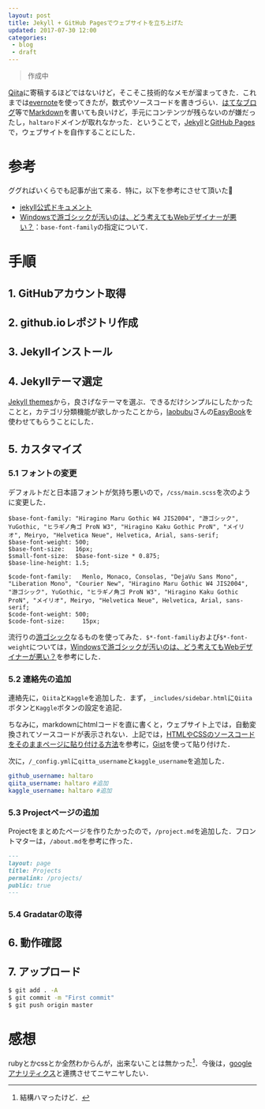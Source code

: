 ```yaml
---
layout: post
title: Jekyll + GitHub Pagesでウェブサイトを立ち上げた
updated: 2017-07-30 12:00 
categories:
 - blog
 - draft
---
```


> 作成中

[Qiita](http://qiita.com/)に寄稿するほどではないけど，そこそこ技術的なメモが溜まってきた．これまでは[evernote](https://evernote.com/intl/jp/)を使ってきたが，数式やソースコードを書きづらい．[はてなブログ](http://hatenablog.com/)等で[Markdown](https://ja.wikipedia.org/wiki/Markdown)を書いても良いけど，手元にコンテンツが残らないのが嫌だったし，`haltaro`ドメインが取れなかった．ということで，[Jekyll](https://jekyllrb-ja.github.io/)と[GitHub Pages](https://pages.github.com/)で，ウェブサイトを自作することにした．

# 参考

ググればいくらでも記事が出て来る．特に，以下を参考にさせて頂いた:bow:

* [jekyll公式ドキュメント](https://jekyllrb-ja.github.io/docs/home/)
* [Windowsで游ゴシックが汚いのは、どう考えてもWebデザイナーが悪い？](https://www.cherrypieweb.com/weblog/technical/20160629025615.php)：`base-font-family`の指定について．

# 手順

## 1. GitHubアカウント取得

## 2. github.ioレポジトリ作成

## 3. Jekyllインストール

## 4. Jekyllテーマ選定

[Jekyll themes](http://jekyllthemes.org/)から，良さげなテーマを選ぶ．できるだけシンプルにしたかったことと，カテゴリ分類機能が欲しかったことから，[laobubu](https://github.com/laobubu)さんの[EasyBook](http://jekyllthemes.org/themes/easybook/)を使わせてもらうことにした．

## 5. カスタマイズ

### 5.1 フォントの変更

デフォルトだと日本語フォントが気持ち悪いので，`/css/main.scss`を次のように変更した．

```
$base-font-family: "Hiragino Maru Gothic W4 JIS2004", "游ゴシック", YuGothic, "ヒラギノ角ゴ ProN W3", "Hiragino Kaku Gothic ProN", "メイリオ", Meiryo, "Helvetica Neue", Helvetica, Arial, sans-serif;
$base-font-weight: 500;
$base-font-size:   16px;
$small-font-size:  $base-font-size * 0.875;
$base-line-height: 1.5;

$code-font-family:   Menlo, Monaco, Consolas, "DejaVu Sans Mono", "Liberation Mono", "Courier New", "Hiragino Maru Gothic W4 JIS2004", "游ゴシック", YuGothic, "ヒラギノ角ゴ ProN W3", "Hiragino Kaku Gothic ProN", "メイリオ", Meiryo, "Helvetica Neue", Helvetica, Arial, sans-serif;
$code-font-weight: 500; 
$code-font-size:     15px;
```

流行りの[游ゴシック](http://www.jiyu-kobo.co.jp/library/ygf/)なるものを使ってみた．`$*-font-familiy`および`$*-font-weight`については，[Windowsで游ゴシックが汚いのは、どう考えてもWebデザイナーが悪い？](https://www.cherrypieweb.com/weblog/technical/20160629025615.php)を参考にした．

### 5.2 連絡先の追加

連絡先に，`Qiita`と`Kaggle`を追加した．まず，`_includes/sidebar.html`に`Qiita`ボタンと`Kaggle`ボタンの設定を追記．

<script src="https://gist.github.com/haltaro/acaa8d617ea4fb598f6781ed1a8b916b.js"></script>

ちなみに，markdownにhtmlコードを直に書くと，ウェブサイト上では，自動変換されてソースコードが表示されない．上記では，[HTMLやCSSのソースコードをそのままページに貼り付ける方法](http://fukafuka295.jp/hp/hp_no9.html)を参考に，[Gist](https://gist.github.com/)を使って貼り付けた．

次に，`/_config.yml`に`qitta_username`と`kaggle_username`を追加した．

```yml
github_username: haltaro
qiita_username: haltaro #追加
kaggle_username: haltaro #追加
```

### 5.3 Projectページの追加

Projectをまとめたページを作りたかったので，`/project.md`を追加した．フロントマターは，`/about.md`を参考に作った．

```markdown
---
layout: page
title: Projects
permalink: /projects/
public: true
---

```

### 5.4 Gradatarの取得

## 6. 動作確認

## 7. アップロード

```bash
$ git add . -A
$ git commit -m "First commit"
$ git push origin master
```

# 感想

rubyとかcssとか全然わからんが，出来ないことは無かった[^1]．今後は，[googleアナリティクス](https://www.google.com/intl/ja/analytics/#?modal_active=none)と連携させてニヤニヤしたい．

[^1]: 結構ハマったけど．
